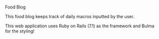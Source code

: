 Food Blog

This food blog keeps track of daily macros inputted by the user. 

This web application uses Ruby on Rails (7.1) as the framework and Bulma for the styling!
